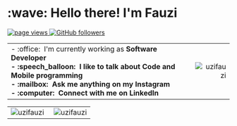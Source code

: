 <h1 align="left" id="macropower-title">:wave: Hello there! I'm Fauzi</h1>

<p align="left">
  <a href="https://github.com/uzifauzi/uzifauzi">
    <img src="https://komarev.com/ghpvc/?username=uzifauzi" alt="page views" />
  </a>
  <a href="https://github.com/uzifauzi?tab=followers">
    <img alt="GitHub followers" src="https://img.shields.io/github/followers/uzifauzi?color=green&logo=github">
  </a>
</p>

<table>
<tr>
<td align="left">
- :office: &nbsp;I'm currently working as <b>Software Developer<b>
<!-- <br>- :seedling: &nbsp;I’m currently learning <b>Flutter<b> -->
<br>- :speech_balloon: &nbsp;I like to talk about <b>Code<b> and <b>Mobile programming<b>
<br>- :mailbox: &nbsp;Ask me anything on my <b>Instagram<b>
<br>- :computer: &nbsp;Connect with me on <b>LinkedIn<b>
</td>
<td align="right">
<a href="#uzifauzi-title">
  <img src="https://github-readme-stats.vercel.app/api?username=uzifauzi&show_icons=true&theme=react&border_color=61dafb&hide_border=true" alt="uzifauzi" align="right"/>
</a>
</td>
</tr>
</table>
  
<table>
  <tr>
    <td align="left">
   <a href="#uzifauzi-title">
      <img src="https://github-readme-stats.vercel.app/api/top-langs/?username=uzifauzi&hide=c%23,powershell,Mathematica,Ruby,Objective-C,Objective-C%2b%2b,Cuda&title_color=61dafb&text_color=ffffff&icon_color=61dafb&bg_color=20232a&langs_count=8&layout=compact&border_color=61dafb&hide_border=true" alt="uzifauzi" align="left"/>
    </a>
    </td>
    <td align="right">
    <a href="#uzifauzi-title">
      <img src="https://github-readme-streak-stats.herokuapp.com/?user=uzifauzi&theme=react&border=61dafb&hide_border=true" alt="uzifauzi" align="right"/>
    </a>
    </td>
  </tr>
</table>

[linkedin]: https://www.linkedin.com/in/uzifauzi "Fauzi LinkedIn"

<!---
uzifauzi/uzifauzi is a ✨ special ✨ repository because its `README.md` (this file) appears on your GitHub profile.
You can click the Preview link to take a look at your changes.
--->
